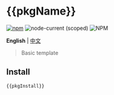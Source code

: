 # {{pkgName}}

[![npm](https://img.shields.io/npm/v/{{pkgName}})](https://www.npmjs.com/package/{{pkgName}}) ![node-current (scoped)](https://img.shields.io/node/v/{{pkgName}}) ![NPM](https://img.shields.io/npm/l/{{pkgName}})

**English** | [中文](./README.zh_CN.md)

> Basic template

## Install

```bash
{{pkgInstall}}
```
